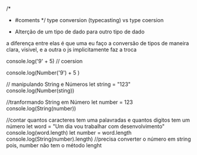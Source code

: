 /*
* #coments
*/
type conversion (typecasting)
vs type coersion

* Alterção de um tipo de dado para outro tipo de dado

a diferença entre elas é que uma eu faço a conversão de tipos
de maneira clara, visivel, e a outra o js implicitamente faz a troca

console.log('9' + 5) // coersion

console.log(Number('9') + 5 )

// manipulando String e Números 
let string = "123"
console.log(Number(sting))

//tranformando String em Número
let number = 123
console.log(String(number))

//contar quantos caracteres tem uma palavradas e quantos digitos tem um número
let word = "Um dia vou trabalhar com desenvolvimento"
console.log(word.length)
let number = word.length
console.log(String(number).length) //precisa converter o número em string pois, number não tem o método lenght
